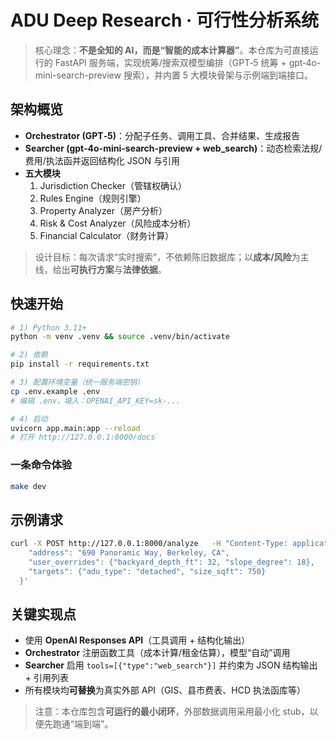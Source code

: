 # ADU Deep Research · 可行性分析系统

> 核心理念：**不是全知的 AI，而是“智能的成本计算器”**。本仓库为可直接运行的 FastAPI 服务端，实现统筹/搜索双模型编排（GPT‑5 统筹 + gpt‑4o-mini-search-preview 搜索），并内置 5 大模块骨架与示例端到端接口。

## 架构概览

- **Orchestrator (GPT‑5)**：分配子任务、调用工具、合并结果、生成报告
- **Searcher (gpt‑4o-mini-search-preview + web_search)**：动态检索法规/费用/执法函并返回结构化 JSON 与引用
- **五大模块**
  1) Jurisdiction Checker（管辖权确认）
  2) Rules Engine（规则引擎）
  3) Property Analyzer（房产分析）
  4) Risk & Cost Analyzer（风险成本分析）
  5) Financial Calculator（财务计算）

> 设计目标：每次请求“实时搜索”，不依赖陈旧数据库；以**成本/风险**为主线，给出**可执行方案**与**法律依据**。

## 快速开始

```bash
# 1) Python 3.11+
python -m venv .venv && source .venv/bin/activate

# 2) 依赖
pip install -r requirements.txt

# 3) 配置环境变量（统一服务端密钥）
cp .env.example .env
# 编辑 .env，填入：OPENAI_API_KEY=sk-...

# 4) 启动
uvicorn app.main:app --reload
# 打开 http://127.0.0.1:8000/docs
```

### 一条命令体验
```bash
make dev
```

## 示例请求

```bash
curl -X POST http://127.0.0.1:8000/analyze   -H "Content-Type: application/json"   -d '{
    "address": "690 Panoramic Way, Berkeley, CA",
    "user_overrides": {"backyard_depth_ft": 32, "slope_degree": 18},
    "targets": {"adu_type": "detached", "size_sqft": 750}
  }'
```

## 关键实现点
- 使用 **OpenAI Responses API**（工具调用 + 结构化输出）
- **Orchestrator** 注册函数工具（成本计算/租金估算），模型“自动”调用
- **Searcher** 启用 `tools=[{"type":"web_search"}]` 并约束为 JSON 结构输出 + 引用列表
- 所有模块均**可替换**为真实外部 API（GIS、县市费表、HCD 执法函库等）

> 注意：本仓库包含**可运行的最小闭环**，外部数据调用采用最小化 stub，以便先跑通“端到端”。

